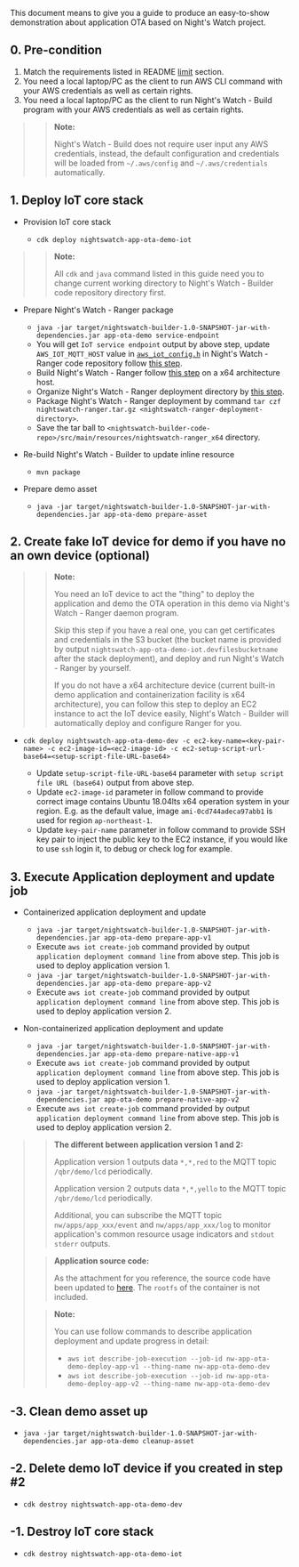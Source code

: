 This document means to give you a guide to produce an easy-to-show demonstration about application OTA based on Night's Watch project.

## 0. Pre-condition

1. Match the requirements listed in README [limit](http://git.awsrun.com/rp/nightswatch-builder#limit) section.
2. You need a local laptop/PC as the client to run AWS CLI command with your AWS credentials as well as certain rights.
3. You need a local laptop/PC as the client to run Night's Watch - Build program with your AWS credentials as well as certain rights.

>>**Note:**
>>
>> Night's Watch - Build does not require user input any AWS credentials, instead, the default configuration and credentials will be loaded from ``~/.aws/config`` and ``~/.aws/credentials`` automatically.

## 1. Deploy IoT core stack

- Provision IoT core stack

    - ``cdk deploy nightswatch-app-ota-demo-iot``

>>**Note:**
>>
>> All `cdk` and `java` command listed in this guide need you to change current working directory to Night's Watch - Builder code repository directory first.

- Prepare Night's Watch - Ranger package

    - ``java -jar target/nightswatch-builder-1.0-SNAPSHOT-jar-with-dependencies.jar app-ota-demo service-endpoint``
    - You will get `IoT service endpoint` output by above step, update `AWS_IOT_MQTT_HOST` value in [`aws_iot_config.h`](http://git.awsrun.com/rp/nightswatch-ranger/blob/master/aws_iot_config.h#L15) in Night's Watch - Ranger code repository follow [this step](http://git.awsrun.com/rp/nightswatch-ranger#device-client-parameter-configuration).
    - Build Night's Watch - Ranger follow [this step](http://git.awsrun.com/rp/nightswatch-ranger#basic) on a x64 architecture host.
    - Organize Night's Watch - Ranger deployment directory by [this step](http://git.awsrun.com/rp/nightswatch-ranger#deployment-directory-structure).
    - Package Night's Watch - Ranger deployment by command ``tar czf nightswatch-ranger.tar.gz <nightswatch-ranger-deployment-directory>``.
    - Save the tar ball to `<nightswatch-builder-code-repo>/src/main/resources/nightswatch-ranger_x64` directory.

- Re-build Night's Watch - Builder to update inline resource

    - ``mvn package``

- Prepare demo asset

    - ``java -jar target/nightswatch-builder-1.0-SNAPSHOT-jar-with-dependencies.jar app-ota-demo prepare-asset``

## 2. Create fake IoT device for demo if you have no an own device (optional)

>>**Note:**
>>
>> You need an IoT device to act the "thing" to deploy the application and demo the OTA operation in this demo via Night's Watch - Ranger daemon program.
>>
>> Skip this step if you have a real one, you can get certificates and credentials in the S3 bucket (the bucket name is provided by output `nightswatch-app-ota-demo-iot.devfilesbucketname` after the stack deployment), and deploy and run Night's Watch - Ranger by yourself.
>>
>> If you do not have a x64 architecture device (current built-in demo application and containerization facility is x64 architecture), you can follow this step to deploy an EC2 instance to act the IoT device easily, Night's Watch - Builder will automatically deploy and configure Ranger for you.

- `cdk deploy nightswatch-app-ota-demo-dev -c ec2-key-name=<key-pair-name> -c ec2-image-id=<ec2-image-id> -c ec2-setup-script-url-base64=<setup-script-file-URL-base64>`

    - Update `setup-script-file-URL-base64` parameter with `setup script file URL (base64)` output from above step.
    - Update `ec2-image-id` parameter in follow command to provide correct image contains Ubuntu 18.04lts x64 operation system in your region. E.g. as the default value, image `ami-0cd744adeca97abb1` is used for region `ap-northeast-1`.
    - Update `key-pair-name` parameter in follow command to provide SSH key pair to inject the public key to the EC2 instance, if you would like to use `ssh` login it, to debug or check log for example.

## 3. Execute Application deployment and update job

- Containerized application deployment and update

    - ``java -jar target/nightswatch-builder-1.0-SNAPSHOT-jar-with-dependencies.jar app-ota-demo prepare-app-v1``
    - Execute ``aws iot create-job`` command provided by output `application deployment command line` from above step. This job is used to deploy application version 1.
    - ``java -jar target/nightswatch-builder-1.0-SNAPSHOT-jar-with-dependencies.jar app-ota-demo prepare-app-v2``
    - Execute ``aws iot create-job`` command provided by output `application deployment command line` from above step. This job is used to deploy application version 2.

- Non-containerized application deployment and update

    - ``java -jar target/nightswatch-builder-1.0-SNAPSHOT-jar-with-dependencies.jar app-ota-demo prepare-native-app-v1``
    - Execute ``aws iot create-job`` command provided by output `application deployment command line` from above step. This job is used to deploy application version 1.
    - ``java -jar target/nightswatch-builder-1.0-SNAPSHOT-jar-with-dependencies.jar app-ota-demo prepare-native-app-v2``
    - Execute ``aws iot create-job`` command provided by output `application deployment command line` from above step. This job is used to deploy application version 2.

>>**The different between application version 1 and 2:**
>>
>> Application version 1 outputs data `*,*,red` to the MQTT topic `/qbr/demo/lcd` periodically.
>>
>> Application version 2 outputs data `*,*,yello` to the MQTT topic `/qbr/demo/lcd` periodically.
>>
>> Additional, you can subscribe the MQTT topic `nw/apps/app_xxx/event` and `nw/apps/app_xxx/log` to monitor application's common resource usage indicators and `stdout` `stderr` outputs.
>
>>**Application source code:**
>>
>> As the attachment for you reference, the source code have been updated to [here](http://git.awsrun.com/rp/nightswatch-builder/blob/master/demo/app_xxx_src).
>> The `rootfs` of the container is not included.
>
>>**Note:**
>>
>> You can use follow commands to describe application deployment and update progress in detail:
>> - ``aws iot describe-job-execution --job-id nw-app-ota-demo-deploy-app-v1 --thing-name nw-app-ota-demo-dev``
>> - ``aws iot describe-job-execution --job-id nw-app-ota-demo-deploy-app-v2 --thing-name nw-app-ota-demo-dev``

## -3. Clean demo asset up

- ``java -jar target/nightswatch-builder-1.0-SNAPSHOT-jar-with-dependencies.jar app-ota-demo cleanup-asset``

## -2. Delete demo IoT device if you created in step \#2

- ``cdk destroy nightswatch-app-ota-demo-dev``

## -1. Destroy IoT core stack

- ``cdk destroy nightswatch-app-ota-demo-iot``
